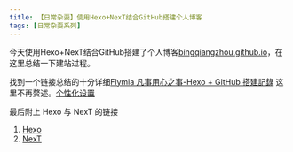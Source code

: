 ```yaml
---
title: 【日常杂耍】使用Hexo+NexT结合GitHub搭建个人博客
tags: [日常杂耍系列]
---
```


今天使用Hexo+NexT结合GitHub搭建了个人博客[bingqiangzhou.github.io](https://bingqiangzhou.github.io)，在这里总结一下建站过程。

找到一个链接总结的十分详细[Flymia 凡事用心之事-Hexo + GitHub 搭建記錄](https://ppundsh.github.io/posts/3e4b/) 这里不再赘述。[个性化设置](http://shenzekun.cn/hexo%E7%9A%84next%E4%B8%BB%E9%A2%98%E4%B8%AA%E6%80%A7%E5%8C%96%E9%85%8D%E7%BD%AE%E6%95%99%E7%A8%8B.html)

<!--more-->
最后附上 Hexo 与 NexT 的链接
1. [Hexo](https://hexo.io) 
2. [NexT](https://theme-next.org/)
